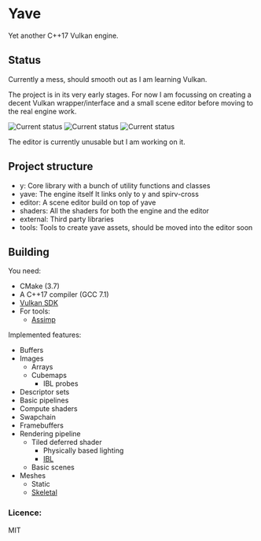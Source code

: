 # Yave
Yet another C++17 Vulkan engine.




## Status

Currently a mess, should smooth out as I am learning Vulkan.

The project is in its very early stages.
For now I am focussing on creating a decent Vulkan wrapper/interface and a small scene editor before moving to the real engine work.

![Current status](https://i.imgur.com/fLydq3W.png)
![Current status](https://i.imgur.com/TaJzCya.gif)
![Current status](https://i.imgur.com/40ucikH.png)

The editor is currently unusable but I am working on it.

## Project structure

 * y: Core library with a bunch of utility functions and classes
 * yave: The engine itself
	It links only to y and spirv-cross
 * editor: A scene editor build on top of yave
 * shaders: All the shaders for both the engine and the editor
 * external: Third party libraries
 * tools: Tools to create yave assets, should be moved into the editor soon 


## Building
You need:
 * CMake (3.7)
 * A C++17 compiler (GCC 7.1)
 * [Vulkan SDK](https://lunarg.com/vulkan-sdk/)
 * For tools:
   * [Assimp](http://assimp.sourceforge.net/)



Implemented features:
 * Buffers
 * Images
   * Arrays
   * Cubemaps
     * IBL probes
 * Descriptor sets
 * Basic pipelines
 * Compute shaders
 * Swapchain
 * Framebuffers
 * Rendering pipeline
   * Tiled deferred shader
     * Physically based lighting
     * [IBL](https://i.imgur.com/fLydq3W.png)
   * Basic scenes
 * Meshes
   * Static
   * [Skeletal](https://im3.ezgif.com/tmp/ezgif-3-fd5d083cba.gif) 


### Licence:
MIT

